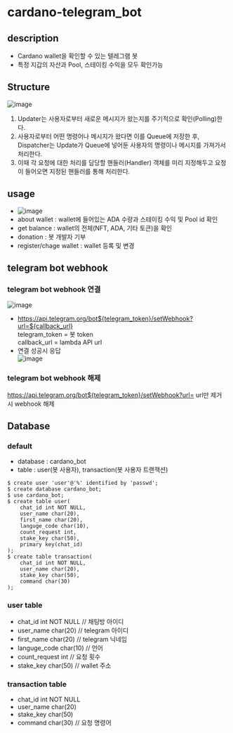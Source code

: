 # cardano-telegram_bot

## description
- Cardano wallet을 확인할 수 있는 텔레그램 봇
- 특정 지갑의 자산과 Pool, 스테이킹 수익을 모두 확인가능

## Structure
![image](https://user-images.githubusercontent.com/89952061/187059030-4b1b16f6-dd7f-49e3-a227-771d9910fec3.png)   
1) Updater는 사용자로부터 새로운 메시지가 왔는지를 주기적으로 확인(Polling)한다.  
2) 사용자로부터 어떤 명령어나 메시지가 왔다면 이를 Queue에 저장한 후, Dispatcher는 Update가 Queue에 넣어둔 사용자의 명령이나 메시지를 가져가서 처리한다.    
3)  이때 각 요청에 대한 처리를 담당할 핸들러(Handler) 객체를 미리 지정해두고 요청이 들어오면 지정된 핸들러를 통해 처리한다.   

## usage
- ![image](https://user-images.githubusercontent.com/89952061/185416915-9ae10b8b-a462-4146-8500-214411242038.png)
- about wallet : wallet에 들어있는 ADA 수량과 스테이킹 수익 및 Pool id 확인
- get balance  : wallet의 전체(NFT, ADA, 기타 토큰)을 확인
- donation : 봇 개발자 기부
- register/chage wallet : wallet 등록 및 변경

## telegram bot webhook
### telegram bot webhook 연결   
![image](https://user-images.githubusercontent.com/89952061/187029716-56d66ac9-2b45-4720-99b4-5e157ffefa2c.png)
- https://api.telegram.org/bot${telegram_token}/setWebhook?url=${callback_url}   
telegram_token = 봇 token   
callback_url = lambda API url
- 연결 성공시 응답   
![image](https://user-images.githubusercontent.com/89952061/187029740-6210d934-f03d-467e-8d96-5b8186aa9d5a.png)

### telegram bot webhook 해제   
https://api.telegram.org/bot${telegram_token}/setWebhook?url=
url만 제거 시 webhook 해제

## Database
### default
- database : cardano_bot
- table : user(봇 사용자), transaction(봇 사용자 트랜잭션)
```
$ create user 'user'@'%' identified by 'passwd';
$ create database cardano_bot;
$ use cardano_bot;
$ create table user(
    chat_id int NOT NULL,   
    user_name char(20),   
    first_name char(20),  
    languge_code char(10), 
    count_request int, 
    stake_key char(50),
    primary key(chat_id)
);
$ create table transaction(
    chat_id int NOT NULL,
    user_name char(20),
    stake_key char(50),
    command char(30)
);

```
### user table
- chat_id int NOT NULL // 채팅방 아이디   
- user_name char(20) // telegram 아이디   
- first_name char(20) // telegram 닉네임   
- languge_code char(10) // 언어  
- count_request int // 요청 횟수   
- stake_key char(50) // wallet 주소  

### transaction table
- chat_id int NOT NULL
- user_name char(20)
- stake_key char(50)
- command char(30) // 요청 명령어
